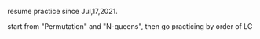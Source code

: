 resume practice since Jul,17,2021. 

start from "Permutation" and "N-queens", then go practicing by order of LC
